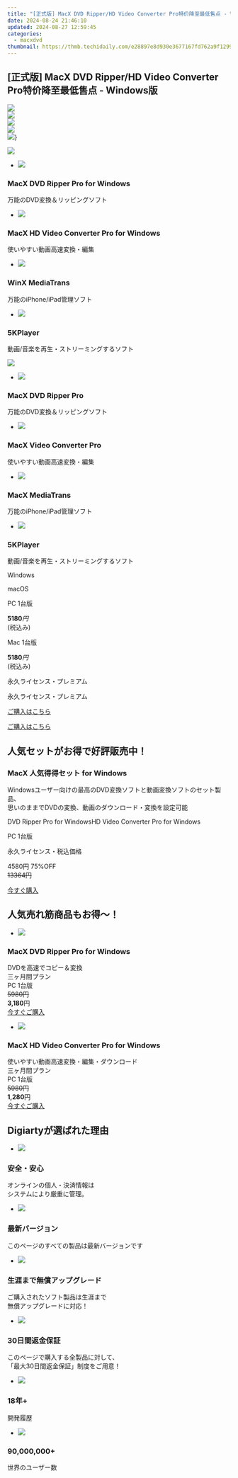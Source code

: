 ```yaml
---
title: "[正式版] MacX DVD Ripper/HD Video Converter Pro特价降至最低售点 - Windows版"
date: 2024-08-24 21:46:10
updated: 2024-08-27 12:59:45
categories:
  - macxdvd
thumbnail: https://thmb.techidaily.com/e28897e8d930e3677167fd762a9f129952956dbe6cf005a7a223376477485be0.jpg
---
```


## [正式版] MacX DVD Ripper/HD Video Converter Pro特价降至最低售点 - Windows版

![](https://www.macxdvd.com/special-offer/image-style/jp-spring23-new/t1.png)  
![](https://www.macxdvd.com/special-offer/image-style/jp-spring23-new/b2.png)  
![](https://www.macxdvd.com/special-offer/image-style/jp-spring23-new/t2.png)  
![](https://www.macxdvd.com/special-offer/image-style/jp-spring23-new/b3.png)  
![](https://www.macxdvd.com/special-offer/image-style/jp-spring23-new/t3.png)}

![](https://www.macxdvd.com/special-offer/image-style/jp-spring23-new/macw.png)

* ![](https://www.macxdvd.com/special-offer/image-style/jp-new/win-drp-icon.png)  
### MacX DVD Ripper Pro for Windows  
万能のDVD変換＆リッピングソフト
* ![](https://www.macxdvd.com/special-offer/image-style/jp-new/vcp-icon.png)  
### MacX HD Video Converter Pro for Windows  
使いやすい動画高速変換・編集
* ![](https://www.macxdvd.com/special-offer/image-style/jp-new/mt-icon.png)  
### WinX MediaTrans  
万能のiPhone/iPad管理ソフト
* ![](https://www.macxdvd.com/special-offer/image-style/jp-new/5kp-icon.png)  
### 5KPlayer  
動画/音楽を再生・ストリーミングするソフト

![](https://www.macxdvd.com/special-offer/image-style/jp-spring23-new/macm.png)

* ![](https://www.macxdvd.com/special-offer/image-style/jp-new/mac-drp-icon.png)  
### MacX DVD Ripper Pro  
万能のDVD変換＆リッピングソフト
* ![](https://www.macxdvd.com/special-offer/image-style/jp-new/vcp-icon.png)  
### MacX Video Converter Pro  
使いやすい動画高速変換・編集
* ![](https://www.macxdvd.com/special-offer/image-style/jp-new/mt-icon.png)  
### MacX MediaTrans  
万能のiPhone/iPad管理ソフト
* ![](https://www.macxdvd.com/special-offer/image-style/jp-new/5kp-icon.png)  
### 5KPlayer  
動画/音楽を再生・ストリーミングするソフト

Windows

macOS

PC 1台版 

**5180**_円_  
 (税込み)

Mac 1台版 

**5180**_円_  
(税込み)

永久ライセンス・プレミアム

永久ライセンス・プレミアム

[ご購入はこちら](https://secure.avangate.com/order/checkout.php?PRODS=4626941&QTY=1&CART=1&SHORT_FORM=1&COUPON=MACXOBON2014&ORDERSTYLE=nLWsnpXPnHU%3D&DESIGN_TYPE=2&HIDEC=0&AFFILIATE=108875) 

[ご購入はこちら](https://secure.avangate.com/order/checkout.php?PRODS=4626940&QTY=1&CART=1&SHORT_FORM=1&COUPON=MACXOBON2014&ORDERSTYLE=nLWsnpXPnHU%3D&DESIGN_TYPE=2&HIDEC=0&AFFILIATE=108875) 



## 人気セットがお得で好評販売中！

### MacX 人気得得セット for Windows

Windowsユーザー向けの最高のDVD変換ソフトと動画変換ソフトのセット製品、  
 思いのままでDVDの変換、動画のダウンロード・変換を設定可能 

DVD Ripper Pro for WindowsHD Video Converter Pro for Windows 

 PC 1台版

永久ライセンス・税込価格

4580円 75%OFF  
~~13364円~~ 

[今すぐ購入](https://secure.avangate.com/order/checkout.php?PRODS=4713885&QTY=1&CART=1&SHORT_FORM=1&COUPON=MACXPromoPrice&ORDERSTYLE=nLWs45TfjLk%253+D&__c=1&LANG=ja&AFFILIATE=108875)



## 人気売れ筋商品もお得～！

* ![](https://www.macxdvd.com/special-offer/image-style/jp-spring23-new/top1.png)  
### MacX DVD Ripper Pro for Windows  
DVDを高速でコピー＆変換  
三ヶ月間プラン  
PC 1台版  
~~5980円~~  
**3,180**円  
[今すぐご購入](https://estore.macxdvd.com/order/checkout.php?PRODS=37415231&QTY=1&CART=1&SHORT_FORM=1&COUPON=MACXOfficialPrice&ORDERSTYLE=nLWsnpXPnHU%3D&DESIGN_TYPE=2&HIDEC=0&AFFILIATE=108875)
* ![](https://www.macxdvd.com/special-offer/image-style/jp-spring23-new/top2.png)  
### MacX HD Video Converter Pro for Windows  
使いやすい動画高速変換・編集・ダウンロード  
三ヶ月間プラン  
PC 1台版  
~~5980円~~  
**1,280**円  
[今すぐご購入](https://estore.macxdvd.com/order/checkout.php?PRODS=37415284&QTY=1&CART=1&SHORT_FORM=1&COUPON=MACXOfficialPrice&ORDERSTYLE=nLWsnpXPnHU%3D&DESIGN_TYPE=2&HIDEC=0&AFFILIATE=108875)


## Digiartyが選ばれた理由

* ![](https://www.macxdvd.com/special-offer/image-style/jp-spring23-new/icon1.png)  
### 安全・安心  
オンラインの個人・決済情報は  
 システムにより厳重に管理。
* ![](https://www.macxdvd.com/special-offer/image-style/jp-spring23-new/icon2.png)  
### 最新バージョン  
このページのすべての製品は最新バージョンです
* ![](https://www.macxdvd.com/special-offer/image-style/jp-spring23-new/icon3.png)  
### 生涯まで無償アップグレード  
ご購入されたソフト製品は生涯まで  
 無償アップグレードに対応！
* ![](https://www.macxdvd.com/special-offer/image-style/jp-spring23-new/icon4.png)  
### 30日間返金保証  
このページで購入する全製品に対して、  
 「最大30日間返金保証」制度をご用意！
* ![](https://www.macxdvd.com/special-offer/image-style/jp-spring23-new/icon5.png)  
### 18年+  
開発履歴
* ![](https://www.macxdvd.com/special-offer/image-style/jp-spring23-new/icon6.png)  
### 90,000,000+  
世界のユーザー数

<ins class="adsbygoogle"
     style="display:block"
     data-ad-format="autorelaxed"
     data-ad-client="ca-pub-7571918770474297"
     data-ad-slot="1223367746"></ins>



<ins class="adsbygoogle"
     style="display:block"
     data-ad-client="ca-pub-7571918770474297"
     data-ad-slot="8358498916"
     data-ad-format="auto"
     data-full-width-responsive="true"></ins>
